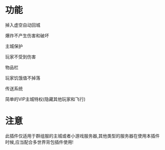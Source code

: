 # 功能
掉入虚空自动回城

爆炸不产生伤害和破坏

主城保护

玩家不受到伤害

物品栏

玩家饥饿值不掉落 

传送系统 

简单的VIP主城特权(隐藏其他玩家和飞行)
# 注意 
此插件仅适用于群组服的主城或者小游戏服务器,其他类型的服务器在使用本插件时候,应当配合多世界背包插件使用!
